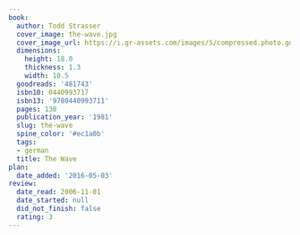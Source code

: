 ```yaml
---
book:
  author: Todd Strasser
  cover_image: the-wave.jpg
  cover_image_url: https://i.gr-assets.com/images/S/compressed.photo.goodreads.com/books/1320402950l/481743._SY160_.jpg
  dimensions:
    height: 18.0
    thickness: 1.3
    width: 10.5
  goodreads: '481743'
  isbn10: 0440993717
  isbn13: '9780440993711'
  pages: 138
  publication_year: '1981'
  slug: the-wave
  spine_color: '#ec1a0b'
  tags:
  - german
  title: The Wave
plan:
  date_added: '2016-05-03'
review:
  date_read: 2006-11-01
  date_started: null
  did_not_finish: false
  rating: 3
---
```

